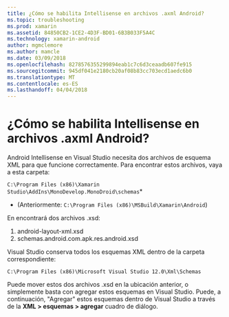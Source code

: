 ```yaml
---
title: ¿Cómo se habilita Intellisense en archivos .axml Android?
ms.topic: troubleshooting
ms.prod: xamarin
ms.assetid: 84850CB2-1CE2-4D3F-BD01-6B3B033F5A4C
ms.technology: xamarin-android
author: mgmclemore
ms.author: mamcle
ms.date: 03/09/2018
ms.openlocfilehash: 8278576355299894eab1c7c6d3ceaadb607fe915
ms.sourcegitcommit: 945df041e2180cb20af08b83cc703ecd1aedc6b0
ms.translationtype: MT
ms.contentlocale: es-ES
ms.lasthandoff: 04/04/2018
---
```

# <a name="how-do-i-enable-intellisense-in-android-axml-files"></a>¿Cómo se habilita Intellisense en archivos .axml Android?

Android Intellisense en Visual Studio necesita dos archivos de esquema XML para que funcione correctamente. Para encontrar estos archivos, vaya a esta carpeta:

`C:\Program Files (x86)\Xamarin Studio\AddIns\MonoDevelop.MonoDroid\schemas`*

* (Anteriormente: `C:\Program Files (x86)\MSBuild\Xamarin\Android`)

En encontrará dos archivos .xsd:

1. android-layout-xml.xsd
2. schemas.android.com.apk.res.android.xsd

Visual Studio conserva todos los esquemas XML dentro de la carpeta correspondiente:

`C:\Program Files (x86)\Microsoft Visual Studio 12.0\Xml\Schemas`

Puede mover estos dos archivos .xsd en la ubicación anterior, o simplemente basta con agregar estos esquemas en Visual Studio. Puede, a continuación, "Agregar" estos esquemas dentro de Visual Studio a través de la **XML > esquemas > agregar** cuadro de diálogo.






